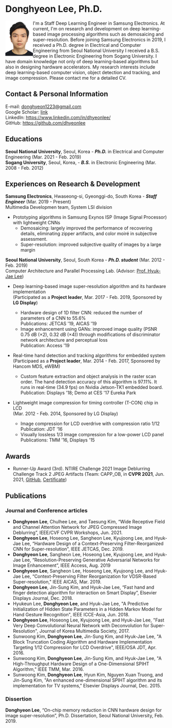 # Donghyeon Lee, Ph.D.

<img src='./photos/ID_photo.jpg' width='17%' height='17%' align='left'/>
I'm a Staff Deep Learning Engineer in Samsung Electronics. 
At current, I'm on research and development on deep learning-based image processing algorithms such as demosaicing and super-resolution.
Before joining Samsung Electronics in 2019, I received a Ph.D. degree in Electrical and Computer Engineering from Seoul National University
I received a B.S. degree in Electronic Engineering from Sogang University.
I have domain knowledge not only of deep learning-based algorithms but also in designing hardware accelerators. 
My research interests include deep learning-based computer vision, object detection and tracking, and image compression.
Please contact me for a detailed CV.

## Contact & Personal Information

E-mail: donghyeon1223@gmail.com  
Google Scholar: [link](https://scholar.google.com/citations?user=ysXHUKcAAAAJ&hl=en)  
LinkedIn: https://www.linkedin.com/in/dhyeonlee/  
GitHub: https://github.com/dhyeonlee  

## Educations
**Seoul National University**, Seoul, Korea - **_Ph.D._** in Electrical and Computer Engineering (Mar. 2021 - Feb. 2019)  
**Sogang University**, Seoul, Korea, - **_B.S._** in Electronic Engineering (Mar. 2008 - Feb. 2012)

## Experiences on Research & Development
**Samsung Electronics**, Hwaseong-si, Gyeonggi-do, South Korea - **_Staff Engineer_** (Mar. 2019 - Present)  
Multimedia Developmen team, System LSI division
- Prototyping algorithms in Samsung Exynos ISP (Image Signal Processor) with lightweight CNNs
    - Demosaicing: largely improved the performance of recovering details, eliminating zipper artifacts, and
color moiré in subjective assessment.
    - Super-resolution: improved subjective quality of images by a large margin

**Seoul National University**, Seoul, South Korea - **_Ph.D. student_** (Mar. 2012 - Feb. 2019)  
Computer Architecture and Parallel Processing Lab. (Advisor: [Prof. Hyuk-Jae Lee](hjlee@capp.snu.ac.kr))

- Deep learning-based image super-resolution algorithm and its hardware implementation  
    (Participated as a **Project leader**, Mar. 2017 - Feb. 2019, Sponsored by **LG Display**)
    - Hardware design of 1D filter CNN: reduced the number of parameters of a CNN to 55.6%  
    Publications: JETCAS '19, AICAS '19
    - Image enhancement using GANs: improved image quality (PSNR 0.75 dB (×2), 0.32 dB (×4)) through modifications of discriminator network architecture and perceptual loss  
    Publication: Access '19

- Real-time hand detection and tracking algorithms for embedded system  
    (Participaed as a **Project leader**, Mar. 2014 - Feb. 2017, Sponsored by Hancom MDS, eWBM)
    - Custom feature extraction and object analysis in the raster scan order. The hand detection accuracy of this algorithm is 97.11%. It runs in real-time (34.9 fps) on Nvidia Jetson-TK1 embedded board.  
    Publication: Displays '18; Demo at CES '17 Eureka Park

- Lightweight image compression for timing controller (T-CON) chip in LCD  
    (Mar. 2012 - Feb. 2014, Sponsored by LG Display)
    - Image compression for LCD overdrive with compression ratio 1/12  
    Publication: JDT '16
    - Visually lossless 1/3 image compression for a low-power LCD panel  
    Publications: TMM '16, Displays '15

## Awards

- Runner-Up Award (3rd). NTIRE Challenge 2021 Image Deblurring Challenge Track 2 JPEG Artifacts (Team: CAPP_OB, in **CVPR 2021**, Jun. 2021, [GitHub](https://github.com/dhyeonlee/WRCAN-PyTorch), [Certificate](https://drive.google.com/file/d/1HHldJREFwTjQPT5K2Wy1a3lSy2t7lV-j/view?usp=sharing))


## Publications

### Journal and Conference articles

- **Donghyeon Lee**, Chulhee Lee, and Taesung Kim, “Wide Receptive Field and Channel Attention Network for JPEG Compressed Image Deblurring”, IEEE/CVF CVPR Workshops, Jun. 2021.
- **Donghyeon Lee**, Hoseong Lee, Sangheon Lee, Kyujoong Lee, and Hyuk-Jae Lee, “Hardware Design of a Context-Preserving Filter-Reorganized CNN for Super-resolution”, IEEE JETCAS, Dec. 2019.
- **Donghyeon Lee**, Sangheon Lee, Hoseong Lee, Kyujoong Lee, and Hyuk-Jae Lee, “Resolution-Preserving Generative Adversarial Networks for Image Enhancement”, IEEE Access, Aug. 2019
- **Donghyeon Lee**, Sangheon Lee, Hoseong Lee, Kyujoong Lee, and Hyuk-Jae Lee, “Context-Preserving Filter Reorganization for VDSR-Based Super-resolution," IEEE AICAS, Mar. 2019. 
- **Donghyeon Lee**, Jin-Sung Kim, and Hyuk-Jae Lee, “Fast hand and finger detection algorithm for interaction on Smart Display”, Elsevier Displays Journal, Dec. 2018.
- Hyukeun Lee, **Donghyeon Lee**, and Hyuk-Jae Lee, "A Predictive Initialization of Hidden State Parameters in a Hidden Markov Model for Hand Gesture Recognition", IEEE ICCE-Asia, Jun. 2018.
- **Donghyeon Lee**, Hoseong Lee, Kyujoong Lee, and Hyuk-Jae Lee, "Fast Very Deep Convolutional Neural Network with Deconvolution for Super-Resolution", Journal of Korea Multimedia Society, 2017.
- Sunwoong Kim, **Donghyeon Lee**, Jin-Sung Kim, and Hyuk-Jae Lee, "A Block Truncation Coding Algorithm and Hardware Implementation Targeting 1/12 Compression for LCD Overdrive", IEEE/OSA JDT, Apr. 2016.
- Sunwoong Kim, **Donghyeon Lee**, Jin-Sung Kim, and Hyuk-Jae Lee, "A High-Throughput Hardware Design of a One-Dimensional SPIHT Algorithm," IEEE TMM, Mar. 2016.
- Sunwoong Kim, **Donghyeon Lee**, Hyun Kim, Nguyen Xuan Truong, and Jin-Sung Kim, "An enhanced one-dimensional SPIHT algorithm and its implementation for TV systems," Elsevier Displays Journal, Dec. 2015.

### Dissertion
**Donghyeon Lee**, “On-chip memory reduction in CNN hardware design for image super-resolution”, Ph.D. Dissertation, Seoul National University, Feb. 2019.


<!-- ## Welcome to GitHub Pages

You can use the [editor on GitHub](https://github.com/dhyeonlee/dhyeonlee.github.io/edit/main/README.md) to maintain and preview the content for your website in Markdown files.

Whenever you commit to this repository, GitHub Pages will run [Jekyll](https://jekyllrb.com/) to rebuild the pages in your site, from the content in your Markdown files.

### Markdown

Markdown is a lightweight and easy-to-use syntax for styling your writing. It includes conventions for

```markdown
Syntax highlighted code block

# Header 1
## Header 2
### Header 3

- Bulleted
- List

1. Numbered
2. List

**Bold** and _Italic_ and `Code` text

[Link](url) and ![Image](src)
```

For more details see [GitHub Flavored Markdown](https://guides.github.com/features/mastering-markdown/).

### Jekyll Themes

Your Pages site will use the layout and styles from the Jekyll theme you have selected in your [repository settings](https://github.com/dhyeonlee/dhyeonlee.github.io/settings/pages). The name of this theme is saved in the Jekyll `_config.yml` configuration file.

### Support or Contact

Having trouble with Pages? Check out our [documentation](https://docs.github.com/categories/github-pages-basics/) or [contact support](https://support.github.com/contact) and we’ll help you sort it out.
 -->
